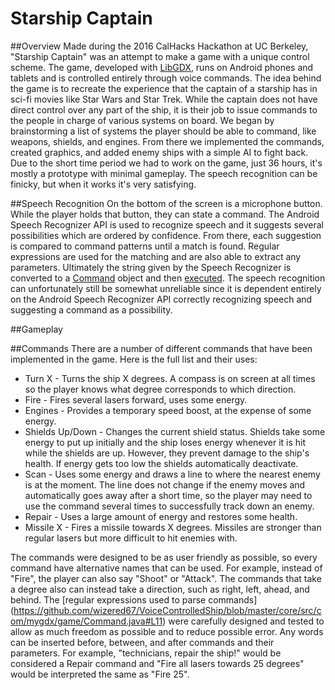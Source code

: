 # Starship Captain
##Overview
Made during the 2016 CalHacks Hackathon at UC Berkeley, "Starship Captain" was an attempt to make a game with a unique control scheme. The game, developed with [LibGDX](https://libgdx.badlogicgames.com/), runs on Android phones and tablets and is controlled entirely through voice commands. The idea behind the game is to recreate the experience that the captain of a starship has in sci-fi movies like Star Wars and Star Trek. While the captain does not have direct control over any part of the ship, it is their job to issue commands to the people in charge of various systems on board. We began by brainstorming a list of systems the player should be able to command, like weapons, shields, and engines. From there we implemented the commands, created graphics, and added enemy ships with a simple AI to fight back. Due to the short time period we had to work on the game, just 36 hours, it's mostly a prototype with minimal gameplay. The speech recognition can be finicky, but when it works it's very satisfying. 

##Speech Recognition
On the bottom of the screen is a microphone button. While the player holds that button, they can state a command. The Android Speech Recognizer API is used to recognize speech and it suggests several possibilities which are ordered by confidence. From there, each suggestion is compared to command patterns until a match is found. Regular expressions are used for the matching and are also able to extract any parameters. Ultimately the string given by the Speech Recognizer is converted to a [Command](https://github.com/wizered67/VoiceControlledShip/blob/master/core/src/com/mygdx/game/Command.java) object and then [executed](https://github.com/wizered67/VoiceControlledShip/blob/master/core/src/com/mygdx/game/Game.java#L484). The speech recognition can unfortunately still be somewhat unreliable since it is dependent entirely on the Android Speech Recognizer API correctly recognizing speech and suggesting a command as a possibility.

##Gameplay


##Commands
There are a number of different commands that have been implemented in the game. Here is the full list and their uses:
* Turn X - Turns the ship X degrees. A compass is on screen at all times so the player knows what degree corresponds to which direction.
* Fire - Fires several lasers forward, uses some energy.
* Engines - Provides a temporary speed boost, at the expense of some energy.
* Shields Up/Down - Changes the current shield status. Shields take some energy to put up initially and the ship loses energy whenever it is hit while the shields are up. However, they prevent damage to the ship's health. If energy gets too low the shields automatically deactivate.
* Scan - Uses some energy and draws a line to where the nearest enemy is at the moment. The line does not change if the enemy moves and automatically goes away after a short time, so the player may need to use the command several times to successfully track down an enemy.
* Repair - Uses a large amount of energy and restores some health.
* Missile X - Fires a missile towards X degrees. Missiles are stronger than regular lasers but more difficult to hit enemies with.

The commands were designed to be as user friendly as possible, so every command have alternative names that can be used. For example, instead of "Fire", the player can also say "Shoot" or "Attack". The commands that take a degree also can instead take a direction, such as right, left, ahead, and behind. The [regular expressions used to parse commands] (https://github.com/wizered67/VoiceControlledShip/blob/master/core/src/com/mygdx/game/Command.java#L11) were carefully designed and tested to allow as much freedom as possible and to reduce possible error. Any words can be inserted before, between, and after commands and their parameters. For example, "technicians, repair the ship!" would be considered a Repair command and "Fire all lasers towards 25 degrees" would be interpreted the same as "Fire 25". 
